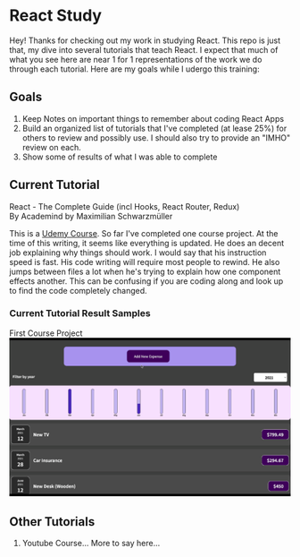 # React Study

Hey! Thanks for checking out my work in studying React. This repo is just that, my dive into several tutorials that teach React. I expect that much of what you see here are near 1 for 1 representations of the work we do through each tutorial. Here are my goals while I udergo this training:

## Goals

1. Keep Notes on important things to remember about coding React Apps
2. Build an organized list of tutorials that I've completed (at lease 25%) for others to review and possibly use. I should also try to provide an "IMHO" review on each.
3. Show some of results of what I was able to complete

## Current Tutorial

React - The Complete Guide (incl Hooks, React Router, Redux) <br>
By Academind by Maximilian Schwarzmüller <br>

This is a [Udemy Course](https://www.udemy.com/course/react-the-complete-guide-incl-redux/ "Course Found Here"). So far I've completed one course project. At the time of this writing, it seems like everything is updated. He does an decent job explaining why things should work. I would say that his instruction speed is fast. His code writing will require most people to rewind. He also jumps between files a lot when he's trying to explain how one component effects another. This can be confusing if you are coding along and look up to find the code completely changed.

### Current Tutorial Result Samples

First Course Project
![Expense Tracker UI](ReadmeAssets/React01TutResults.gif)

## Other Tutorials

1. Youtube Course... More to say here...
